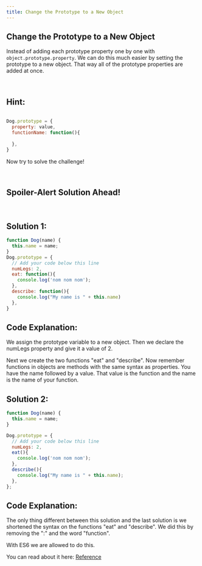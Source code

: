 ```yaml
---
title: Change the Prototype to a New Object
---
```

## Change the Prototype to a New Object
Instead of adding each prototype property one by one with ```object.prototype.property```. We can do this much easier by setting the prototype to a new object. That way all of the prototype properties are added at once.

<br/>

## Hint:

```javascript

Dog.prototype = {
  property: value,
  functionName: function(){
  
  },  
}
```

Now try to solve the challenge!

<br/>

## Spoiler-Alert Solution Ahead!


<br/>

## Solution 1:

```javascript
function Dog(name) {
  this.name = name; 
}
Dog.prototype = {
  // Add your code below this line
  numLegs: 2,
  eat: function(){
    console.log('nom nom nom');
  },
  describe: function(){
    console.log("My name is " + this.name)
  },
}
```

## Code Explanation:

We assign the prototype variable to a new object. 
Then we declare the numLegs property and give it a value of 2. 

Next we create the two functions "eat" and "describe". 
Now remember functions in objects are methods with the same syntax as properties. 
You have the name followed by a value. That value is the function and the name is the name of your function.
<br/>

## Solution 2:

```javascript
function Dog(name) {
  this.name = name; 
}

Dog.prototype = {
  // Add your code below this line
  numLegs: 2,
  eat(){
    console.log('nom nom nom');
  },
  describe(){
    console.log("My name is " + this.name);
  },
};
```

## Code Explanation:

The only thing different between this solution and the last solution is we shortened the syntax on the functions "eat" and "describe".
We did this by removing the ":" and the word "function".

With ES6 we are allowed to do this. 

You can read about it here: [Reference](https://developer.mozilla.org/en-US/docs/Web/JavaScript/Reference/Functions/Method_definitions)


